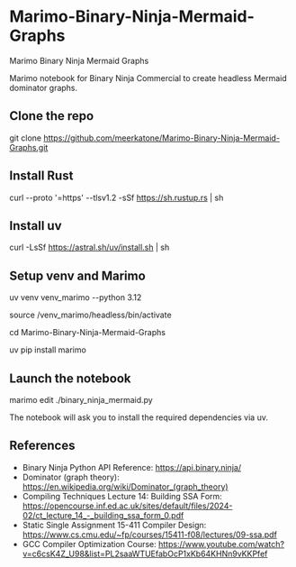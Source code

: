 # Marimo-Binary-Ninja-Mermaid-Graphs
Marimo Binary Ninja Mermaid Graphs

Marimo notebook for Binary Ninja Commercial to create headless Mermaid dominator graphs.

## Clone the repo
git clone https://github.com/meerkatone/Marimo-Binary-Ninja-Mermaid-Graphs.git

## Install Rust
curl --proto '=https' --tlsv1.2 -sSf https://sh.rustup.rs | sh

## Install uv
curl -LsSf https://astral.sh/uv/install.sh | sh

## Setup venv and Marimo
uv venv venv_marimo --python 3.12

source /venv_marimo/headless/bin/activate

cd Marimo-Binary-Ninja-Mermaid-Graphs

uv pip install marimo

## Launch the notebook
marimo edit ./binary_ninja_mermaid.py

The notebook will ask you to install the required dependencies via uv.

## References
- Binary Ninja Python API Reference: https://api.binary.ninja/
- Dominator (graph theory): https://en.wikipedia.org/wiki/Dominator_(graph_theory)
- Compiling Techniques Lecture 14: Building SSA Form: https://opencourse.inf.ed.ac.uk/sites/default/files/2024-02/ct_lecture_14_-_building_ssa_form_0.pdf
- Static Single Assignment 15-411 Compiler Design: https://www.cs.cmu.edu/~fp/courses/15411-f08/lectures/09-ssa.pdf
- GCC Compiler Optimization Course: https://www.youtube.com/watch?v=c6csK4Z_U98&list=PL2saaWTUEfabOcP1xKb64KHNn9vKKPfef
